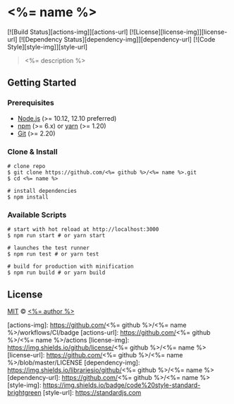 # <%= name %>

[![Build Status][actions-img]][actions-url]
[![License][license-img]][license-url]
[![Dependency Status][dependency-img]][dependency-url]
[![Code Style][style-img]][style-url]

> <%= description %>

## Getting Started

### Prerequisites

- [Node.js](https://nodejs.org) (>= 10.12, 12.10 preferred)
- [npm](https://www.npmjs.com) (>= 6.x) or [yarn](https://yarnpkg.com) (>= 1.20)
- [Git](https://git-scm.com) (>= 2.20)

### Clone & Install

```shell
# clone repo
$ git clone https://github.com/<%= github %>/<%= name %>.git
$ cd <%= name %>

# install dependencies
$ npm install
```

### Available Scripts

```shell
# start with hot reload at http://localhost:3000
$ npm run start # or yarn start

# launches the test runner
$ npm run test # or yarn test

# build for production with minification
$ npm run build # or yarn build
```

## License

[MIT](LICENSE) &copy; [<%= author %>](<%= url %>)



[actions-img]: https://github.com/<%= github %>/<%= name %>/workflows/CI/badge
[actions-url]: https://github.com/<%= github %>/<%= name %>/actions
[license-img]: https://img.shields.io/github/license/<%= github %>/<%= name %>
[license-url]: https://github.com/<%= github %>/<%= name %>/blob/master/LICENSE
[dependency-img]: https://img.shields.io/librariesio/github/<%= github %>/<%= name %>
[dependency-url]: https://github.com/<%= github %>/<%= name %>
[style-img]: https://img.shields.io/badge/code%20style-standard-brightgreen
[style-url]: https://standardjs.com
